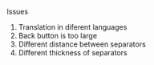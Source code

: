 Issues
1) Translation in diferent languages
2) Back button is too large
3) Different distance between separators
4) Different thickness of separators
